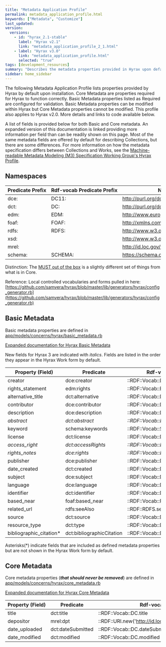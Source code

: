 ```yaml
---
title: "Metadata Application Profile"
permalink: metadata_application_profile.html
keywords: ["Metadata", "Customize"]
last_updated:
version:
  versions:
    - id: "hyrax_2.1-stable"
      label: "Hyrax v2.1"
      link: "metadata_application_profile_2_1.html"
    - label: "Hyrax v3.0"
      link: "metadata_application_profile.html"
      selected: "true"
tags: [development_resources]
summary: "Describes the metadata properties provided in Hyrax upon default installation, and the core properties required for Hyrax to function correctly"
sidebar: home_sidebar
---
```


<style>
  table {
    white-space: nowrap;
  }
</style>

The following Metadata Application Profile lists properties provided by Hyrax by default upon installation. Core Metadata are properties required for Hyrax to function correctly. Basic Metadata properties listed as Required are configured for validation. Basic Metadata properties can be modified within Hyrax but Core Metadata properties cannot be modified. This profile also applies to Hyrax v2.0. More details and links to code available below.

A list of fields is provided below for both Basic and Core metadata. An expanded version of this documentation is linked providing more information per field than can be readily shown on this page. Most of the same metadata fields are offered by default for describing Collections, but there are some differences. For more information on how the metadata specification differs between Collections and Works, see the [Machine-readable Metadata Modeling (M3) Specification Working Group's Hyrax Profile](https://github.com/samvera-labs/houndstooth/tree/master/examples).

## Namespaces

| Predicate Prefix | Rdf-vocab Predicate Prefix | Namespace                              |
| ---------------- | -------------------------- | -------------------------------------- |
| dce:             | DC11:                      | http://purl.org/dc/elements/1.1/       |
| dct:             | DC:                        | http://purl.org/dc/terms/              |
| edm:             | EDM:                       | http://www.europeana.eu/schemas/edm/   |
| foaf:            | FOAF:                      | http://xmlns.com/foaf/0.1/             |
| rdfs:            | RDFS:                      | http://www.w3.org/2000/01/rdf-schema#  |
| xsd:             |                            | http://www.w3.org/2001/XMLSchema#      |
| mrel:            |                            | http://id.loc.gov/vocabulary/relators/ |
| schema:          | SCHEMA:                    | https://schema.org/                    |

Distinction: The [MUST out of the box](https://github.com/samvera/hyrax/blob/master/app/forms/hyrax/forms/work_form.rb#L33) is a slightly different set of things from what is in Core.

Reference: Local controlled vocabularies and forms pulled in here: [https://github.com/samvera/hyrax/blob/master/lib/generators/hyrax/config_generator.rb](https://github.com/samvera/hyrax/blob/master/lib/generators/hyrax/config_generator.rb)

## Basic Metadata

Basic metadata properties are defined in [app/models/concerns/hyrax/basic_metadata.rb](https://github.com/samvera/hyrax/blob/master/app/models/concerns/hyrax/basic_metadata.rb)

[Expanded documentation for Hyrax Basic Metadata](https://docs.google.com/spreadsheets/d/1yZZvoQG6lANyqinMlxuOWT4W4ZIIyBJVrSii5laxEm4/edit?usp=sharing)

New fields for Hyrax 3 are indicated with _italics_. Fields are listed in the order they appear in the Hyrax Work form by default.

| Property (Field)         | Predicate                 | Rdf-vocab Predicate                    | Recommendation  | Expected Value (Data Type)                    |
| ------------------------ | ------------------------- | -------------------------------------- | --------------- | --------------------------------------------- |
| creator                  | dce:creator               | ::RDF::Vocab::DC11.creator             | MUST (Required) | xsd:string (Literal)                          |
| rights_statement         | edm:rights                | ::RDF::Vocab::EDM.rights               | MUST (Required) | xsd:anyUri                                    |
| alternative_title        | dct:alternative           | ::RDF::Vocab::DC.alternative           | MAY             | xsd:string (Literal)                          |
| contributor              | dce:contributor           | ::RDF::Vocab::DC11.contributor         | MAY             | xsd:string (Literal)                          |
| description              | dce:description           | ::RDF::Vocab::DC11.description         | MAY             | xsd:string (Literal)                          |
| _abstract_               | _dct:abstract_            | _::RDF::Vocab::DC.abstract_            | _MAY_           | _xsd:string (Literal)_                        |
| keyword                  | schema:keywords           | ::RDF::Vocab::SCHEMA.keywords          | MAY             | xsd:string (Literal)                          |
| license                  | dct:license               | ::RDF::Vocab::DC.license               | MAY             | xsd:anyURI                                    |
| _access_right_           | _dct:accessRights_        | _::RDF::Vocab::DC.accessRights_        | _MAY_           | _xsd:string (Literal)_                        |
| _rights_notes_           | _dce:rights_              | _::RDF::Vocab::DC11.rights_            | _MAY_           | _xsd:string (Literal)_                        |
| publisher                | dce:publisher             | ::RDF::Vocab::DC11.publisher           | MAY             | xsd:string (Literal)                          |
| date_created             | dct:created               | ::RDF::Vocab::DC.created               | MAY             | xsd:date or xsd:dateTime xsd:string (Literal) |
| subject                  | dce:subject               | ::RDF::Vocab::DC11.subject             | MAY             | xsd:string (Literal)                          |
| language                 | dce:language              | ::RDF::Vocab::DC11.language            | MAY             | xsd:string (Literal)                          |
| identifier               | dct:identifier            | ::RDF::Vocab::DC.identifier            | MAY             | xsd:string (Literal)                          |
| based_near               | foaf:based_near           | ::RDF::Vocab::FOAF.based_near          | MAY             | xsd:anyURI                                    |
| related_url              | rdfs:seeAlso              | ::RDF::RDFS.seeAlso                    | MAY             | xsd:string or xsd:anyURI                      |
| source                   | dct:source                | ::RDF::Vocab::DC.source                | MAY             | xsd:string (Literal)                          |
| resource_type            | dct:type                  | ::RDF::Vocab::DC.type                  | MAY             | xsd:string (Literal)                          |
| bibliographic_citation\* | dct:bibliographicCitation | ::RDF::Vocab::DC.bibliographicCitation | MAY             | xsd:string (Literal)                          |

Asterisks(\*) indicate fields that are included as defined metadata properties but are not shown in the Hyrax Work form by default.

## Core Metadata

Core metadata properties (**_that should never be removed_**) are defined in [app/models/concerns/hyrax/core_metadata.rb](https://github.com/samvera/hyrax/blob/master/app/models/concerns/hyrax/core_metadata.rb)

[Expanded documentation for Hyrax Core Metadata](https://docs.google.com/spreadsheets/d/1yZZvoQG6lANyqinMlxuOWT4W4ZIIyBJVrSii5laxEm4/edit#gid=1559174934)

| Property (Field) | Predicate         | Rdf-vocab Predicate                                         | Recommendation  | Expected Value (Data Type) |
| ---------------- | ----------------- | ----------------------------------------------------------- | --------------- | -------------------------- |
| title            | dct:title         | ::RDF::Vocab::DC.title                                      | MUST (Required) | xsd:string (Literal)       |
| depositor        | mrel:dpt          | ::RDF::URI.new('http://id.loc.gov/vocabulary/relators/dpt') | MUST (Required) | user                       |
| date_uploaded    | dct:dateSubmitted | ::RDF::Vocab::DC.dateSubmitted                              | MUST (Required) | Literal                    |
| date_modified    | dct:modified      | ::RDF::Vocab::DC.modified                                   | MUST (Required) | Literal                    |
